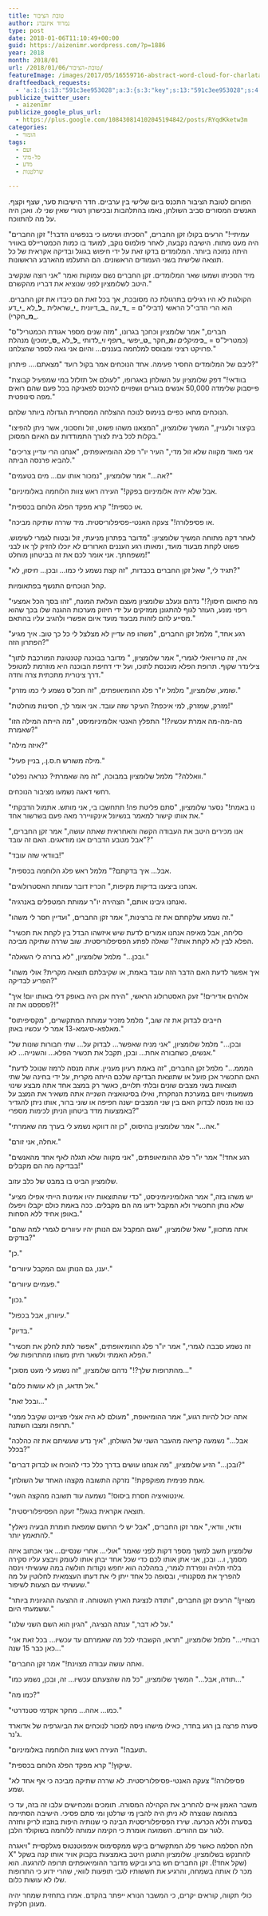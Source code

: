 ```yaml
---
title: טובת הציבור
author: נמרוד איזנברג
type: post
date: 2018-01-06T11:10:49+00:00
guid: https://aizenimr.wordpress.com/?p=1886
year: 2018
month: 2018/01
url: /2018/01/06/טובת-הציבור/
featureImage: /images/2017/05/16559716-abstract-word-cloud-for-charlatan-with-related-tags-and-terms-1.webp
draftfeedback_requests:
  - 'a:1:{s:13:"591c3ee953028";a:3:{s:3:"key";s:13:"591c3ee953028";s:4:"time";s:10:"1495023337";s:7:"user_id";s:8:"91501967";}}'
publicize_twitter_user:
  - aizenimr
publicize_google_plus_url:
  - https://plus.google.com/108430814102045194842/posts/RYqdKketw3m
categories:
  - הומור
tags:
  - זעם
  - כל-מיני
  - מדע
  - שרלטנות

---
```

הפורום לטובת הציבור התכנס ביום שלישי בין ערביים. חדר הישיבות סער, שצף וקצף. האנשים המסורים סביב השולחן, נאמו בהתלהבות ובכישרון רטורי שאין שני לו. ואכן היה על מה להתווכח.

"עמיתיי!" הרעים בקולו זקן החברים, "הסכיתו ושימעו כי בנפשינו הדבר!" זקן החברים היה מעט מתוח. הישיבה נקבעה, לאחר פולמוס נוקב, למועד בו כמות הכמטריילס באוויר היתה נמוכה ביותר. המלומדים בדקו זאת על ידי חיפוש בגוגל ובדיקה אקראית של כל תוצאה שלישית בשני העמודים הראשונים. הם התעלמו מהארבע הראשונות.

מיד הסכיתו ושמעו שאר המלומדים. זקן החברים נשם עמוקות ואמר "אני רוצה שנקשיב היטב לשלומציון _לפני_ שנוציא את דבריו מהקשרם."

הקולגות לא היו רגילים בתרגולת כה מסובכת, אך בכל זאת הם כיבדו את זקן החברים. הוא הרי הדבי"ל הראשי (דבילי"ם = _**ד**_עה _**ב**_דיונית _**י**_שראלית _**ל**_לא _**י**_דע _**מ**_חקרי).

"חברים," אמר שלומציון וכחכך בגרונו, "מזה שנים מספר אגודת הכמטריל"ס (כמטריל"ס = _**כ**_ימיקלים ו_**מ**_חקר _**ט**_יפשי _**ר**_ופף ו_**י**_לדותי _**ל**_לא _**ס**_ימוכין) מנהלת פרויקט רציני ומבוסס למלחמה בעננים... והיום אני גאה לספר שהצלחנו."

ליבם של המלומדים החסיר פעימה. אחד הנוכחים אמר בקול רועד "מצאתם.... פיתרון?"

"בוודאי!" דפק שלומציון על השולחן באגרופו, "לעולם אל תזלזל במי שמפעיל קבוצת פייסבוק שלימדה 50,000 אנשים בוגרים ושפויים להיכנס לפאניקה בכל פעם שהם רואים מפה סינופטית."

הנוכחים מחאו כפיים בנימוס לנוכח ההצלחה המסחרית הגדולה ביותר שלהם.

"בקיצור ולעניין," המשיך שלומציון, "המצאנו משהו פשוט, זול וחסכוני, אשר ניתן להפיצו בקלות לכל בית לצורך התמודדות עם האיום המסוכן."

"אני מאוד מקווה שלא זול מדי," העיר יו"ר פלג ההומיאופתים, "אנחנו הרי עדיין צריכים להביא פרנסה הביתה."

"אה..." אמר שלומציון, "נמכור אותו עם... מים בטעמים?"

"אבל שלא יהיה אלומיניום בפקק!" העירה ראש צוות הלוחמה באלומיניום.

"או כספית!" קרא מפקד הפלג הלוחם בכספית.

"או פסיפלורה!" צעקה האנטי-פסיפלוריסטית. מיד שררה שתיקה מביכה.

לאחר דקה מתוחה המשיך שלומציון: "מדובר בפתרון מניעתי, זול ובטוח לגמרי לשימוש. פשוט לקחת מבעוד מועד, ומאותו רגע העננים הארורים לא יוכלו להזיק לך או לבני משפחתך. אני אומר לכם את זה בביטחון מוחלט!"

"תגיד לי," שאל זקן החברים בכבדות, "זה קצת נשמע לי כמו... ובכן... _חיסון_, לא?"

קהל הנוכחים התנשף בפתאומיות.

"מה פתאום חיסון?!" נדהם ונעלב שלומציון מעצם העלאת המונח, "זהו בסך הכל אמצעי ריפוי מונע, העוזר לגוף להתגונן ממזיקים על ידי חיזוק מערכות ההגנה שלו בכך שהוא מסייע להם לזהות מבעוד מועד איום אפשרי ולהגיב עליו בהתאם."

"רגע אחד," מלמל זקן החברים, "משהו פה עדיין לא מצלצל לי כל כך טוב. איך מגיע הפתרון הזה?"

"אה, זה טריוויאלי לגמרי," אמר שלומציון, " מדובר בבוכנה קטנטונת המורכבת לתוך צילינדר שקוף. תרופת הפלא מוכנסת לתוכו, ועל ידי דחיפת הבוכנה היא מוזרמת למטופל דרך צינורית מתכתית צרה וחדה."

"שומע, שלומציון," מלמל יו"ר פלג ההומיאופתים, "זה תכל'ס נשמע לי כמו מזרק."

"מזרק, שמזרק, למי איכפת? העיקר שזה עובד. אני אומר לך, חסינות מוחלטת!"

"מה-מה-מה אמרת עכשיו?!" התפלץ האנטי אלומיניומיסט, "מה הייתה המילה הזו שאמרת?"

"איזה מילה?"

"מילה משורש ח.ס.ן., בניין פעיל."

"וואללה?" מלמל שלומציון במבוכה, "זה מה שאמרתי? כנראה נפלט."

רחשי דאגה נשמעו מציבור הנוכחים.

"נו באמת!" נסער שלומציון, "סתם פליטת פה! תתחשבו בי, אני מותש. אתמול הדבקתי את אותו קישור למאמר בנשיונל אינקוויירר מאה פעם בשרשור אחד."

"אנו מכירים היטב את העבודה הקשה והאחראית שאתה עושה," אמר זקן החברים, "אבל מטבע הדברים אנו מודאגים. האם זה עובד?"

"בוודאי שזה עובד!"

"אבל... איך בדקתם?" מלמל ראש פלג הלוחמה בכספית.

"אנחנו ביצענו בדיקות מקיפות," הכריז דובר עמותת האסטרולוגים.

"ואנחנו גיבינו אותם," הצהירה יו"ר עמותת המטפלים באנרגיה.

"זה נשמע שלקחתם את זה ברצינות," אמר זקן החברים, "ועדיין חסר לי משהו."

"סליחה, אבל מאיפה אנחנו אמורים לדעת שיש איזשהו הבדל בין לקחת את תכשיר הפלא לבין לא לקחת אותו?" שאלה לפתע הפסיפלוריסטית. שוב שררה שתיקה מביכה.

"ובכן..." מלמל שלומציון, "לא ברורה לי השאלה."

"איך אפשר לדעת האם הדבר הזה עובד באמת, או שקיבלתם תוצאה מקרית? אולי משהו הפריע לבדיקה?"

"אלוהים אדירים!" זעק האסטרולוג הראשי, "הירח אכן היה באופק דלי באותו יום! איך פספסנו את זה?!"

"חייבים לבדוק את זה שוב," מלמל מזכיר עמותת המתקשרים, "מקסיפיתוס מאלפא-סיגמא-13 אמר לי עכשיו באוזן."

"ובכן..." מלמל שלומציון, "אני מניח שאפשר... לבדוק על... שתי חבורות שונות של אנשים, כשחבורה אחת... ובכן, תקבל את תכשיר הפלא... והשנייה... לא."

"המממ..." מלמל זקן החברים, "זה באמת רעיון מעניין. אתה מנסה לרמוז שנוכל לדעת האם התכשיר אכן פועל או שתוצאת הבדיקה שלכם הייתה מקרית, על ידי בחינה של שתי תוצאות בשני מצבים שונים ובלתי תלויים, כאשר רק במצב אחד אתה מבצע שינוי משמעותי ויזום במערכת הנחקרת, ואילו בסיטואציה השנייה אתה משאיר את המצב על כנו ואז מנסה לבדוק האם בין שני המצבים ישנה חפיפה או שוני ברור, אותו ניתן להגדיר באמצעות מדד ביטחון הניתן לכימות מספרי?"

"אה..." אמר שלומציון בהיסוס, "כן זה דווקא נשמע לי בערך מה שאמרתי."

"אחלה, אני זורם."

"רגע אחד!" אמר יו"ר פלג ההומיאופתים, "אני מקווה שלא תגלה לאף אחד מהאנשים בבדיקה מה הם מקבלים!"

שלומציון הביט בו במבט של כלב עזוב.

"יש משהו בזה," אמר האלומיניומיניסט, "כדי שהתוצאות יהיו אמינות הייתי אפילו מציע שלא נותן התכשיר ולא המקבל ידעו מה הם מקבלים. ככה באמת כולם יקבלו ויפעלו באופן אחיד ללא הסחות."

"אתה מתכוון," שאל שלומציון, "שגם המקבל וגם הנותן יהיו עיוורים לגמרי למה שהם בודקים?"

"כן."

"יענו, גם הנותן וגם המקבל עיוורים."

"פעמיים עיוורים."

"נכון."

"עיוורון, אבל בכפול."

"בדיוק."

"זה נשמע סבבה לגמרי," אמר יו"ר פלג ההומיאופתים, "אפשר לתת לחלק את תכשיר הפלא האמתי ולשאר תיתן משהו מהתרופות שלי."

"מהתרופות שלך?!" נדהם שלומציון, "זה נשמע לי מעט מסוכן..."

"אל תדאג, הן לא עושות כלום."

"ובכל זאת..."

"אתה יכול להיות רגוע," אמר ההומיאופת, "מעולם לא היה אצלי פציינט שקיבל ממני תרופה ומצבו השתנה."

"אבל..." נשמעה קריאה מהעבר השני של השולחן, "איך נדע שעשיתם את זה כהלכה בכלל?"

"ובכן..." הזיע שלומציון, "מה אנחנו עושים בדרך כלל כדי להוכיח או לבדוק דברים?"

"אמת פנימית מפוקפקת!" נזרקה התשובה מקצהו האחד של השולחן.

"אינטואיציה חסרת ביסוס!" נשמעה עוד תשובה מהקצה השני.

"תוצאה אקראית בגוגל!" זעקה הפסיפלוריסטית.

"וודאי, וודאי," אמר זקן החברים, "אבל יש לי הרושם שמפאת חומרת הבעיה ניאלץ להתאמץ יותר."

שלומציון חשב למשך מספר דקות לפני שאמר "אולי... אחרי שנסיים... אני אכתוב איזה מסמך, ו... ובכן, אני אתן אותו לכם כדי שכל אחד יבחן אותו לעומק ויבצע עליו סקירה בלתי תלויה ונפרדת לגמרי, במהלכה הוא יחפש נקודות חולשה במה שעשיתי וינסה להפריך את מסקנותיי, ובסופה כל אחד ייתן לי את דעתו העצמאית לחלוטין על מה שעשיתי עם הצעות לשיפור."

"מצויין!" הרעים זקן החברים, "ותודה לנציגת הארץ השטוחה. זו ההצעה ההגיונית ביותר ששמעתי היום."

"על לא דבר," ענתה הנציגה, "הגיון הוא השם השני שלנו."

"רבותיי..." מלמל שלומציון, "תראו, הקשבתי לכל מה שאמרתם עד עכשיו... בכל זאת אני כאן כבר 15 שנה..."

"ואתה עושה עבודה מצוינת!" אמר זקן החברים.

"תודה, אבל..." המשיך שלומציון, "כל מה שהצעתם עכשיו... זה, ובכן, נשמע כמו..."

"כמו מה?"

"כמו... אהה... מחקר אקדמי סטנדרטי."

סערה פרצה בן רגע בחדר, כאילו מישהו ניסה למכור לנוכחים את הביוגרפיה של אדוארד ג'נר.

"תועבה!" העירה ראש צוות הלוחמה באלומיניום.

"שיקוץ!" קרא מפקד הפלג הלוחם בכספית.

"פסיפלורה!" צעקה האנטי-פסיפלוריסטית. לא שררה שתיקה מביכה כי אף אחד לא שמע.

משבר האמון איים להחריב את הקהילה המסורה. תומכים ומכחישים עלבו זה בזה, עד כי במהומה שנוצרה לא ניתן היה להבין מי שרלטן ומי סתם פסיכי. הישיבה הסתיימה בסערה וללא הכרעה. שירז הפסיפלוריסטית הבינה כי שנותיה היפות בוזבזו לריק וחזרה לגור עם ההורים. השמועה אומרת כי הקימה עמותה ללוחמה בשוקולד הלבן.

חלה הסלמה כאשר פלג המתקשרים ביקש ממקסימוס אימפוטנטוס מגלקסיית "ויאגרה X" להתנקש בשלומציון. שלומציון התגונן היטב באמצעות בקבוק אויר אותו קנה בשקל (שקל אחד!). זקן החברים חש ברע וביקש מדובר ההומיאופתים תרופה להרגעה. הוא מכר לו אותה בשמחה, והרגיע את חששותיו לגבי תופעות לוואי, שהרי ידוע כי התרופות שלו לא עושות כלום.

כולי תקווה, קוראים יקרים, כי המשבר הנורא ייפתר בהקדם. אמרו בתחזית שמחר יהיה מעונן חלקית.